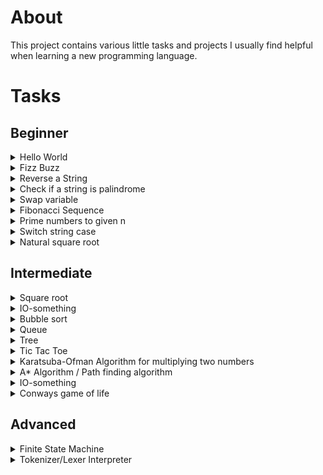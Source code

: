 # About

This project contains various little tasks and projects I usually find helpful when learning a new programming language.

# Tasks

## Beginner
<details>
    <summary>Hello World</summary>

Display the string ` "Hello World!" `.
</details>
<details>
    <summary> Fizz Buzz </summary>

Write a function that takes a number `n` and displays every number up to this n.
If the number is divisible by 3 display `Fizz` instead, if the number is divisible by `5` display `Buzz`.
Example output for `n=10`:

```
1
2
Fizz
3
4
Buzz
Fizz
7
8
Fizz
Buzz
```
</details>

<details>
    <summary> Reverse a String </summary>

Write a functions that takes a string `s` and returns the reversed string
Example output for `s=abcd`:
```
dcba
```

</details>
<details>
    <summary> Check if a string is palindrome </summary>

Write a function that returns `1` if a given string is palindrome and `0` otherwise.
A string is palindrome iff reads the same backwards as forwards.
Lower-/uppercase should be ignored.
Example outputs for multiple inputs:
```
> otto
1
> Anna
1
> abcde
0
```

</details>
<details>
    <summary> Swap variable </summary>

Write a program that swaps the value of to integer variables.
For example let `a=3` and `b=6` before the function, then after calling the following should be true `a=6` and `b=3`.
```
a=3
b=6
swap(a, b)  # This is the exercise
assert a == 6 and b == 3
```


</details>
<details>
    <summary> Fibonacci Sequence </summary>

Write a program that outputs the `n`th fibonacci number.
The Fibonacci sequence is defined as follows:
```
Fib(0) = 1
Fib(1) = 1
Fib(n) = Fib(n-1) + Fib(n+1)      for n>1
```
Example output for `n=10`:


More [Information](https://oeis.org/A000045).

</details>
<details>
    <summary> Prime numbers to given n </summary>

Display all prime numbers up to a given number `n`.
A number is prime iff it is only divisible by and 1 and itself.
A simple algorithm is the [Sieve of Eratosthenes](https://en.wikipedia.org/wiki/Sieve_of_Eratosthenes#Pseudocode).
Sample output for `n=20`:
```
2 3 5 7 11 13 17 19
```
</details>

<details>
    <summary> Switch string case </summary>
    
Write a programm that switches the case of a given string.
Example output for `s=Example String!`:
```
eXAMPLE sTRING!
```
Helpful information: [ascii table](https://www.lookuptables.com/text/ascii-table)

</details>


<details>
    <summary> Natural square root </summary>
    
For a given `n` find the last square of two [natural numbers](https://en.wikipedia.org/wiki/Natural_number) that is less than `n`.
For example for `n=10` the program should output `9`.
</details>

## Intermediate
<details>
    <summary> Square root </summary>
    
For a given `n` approximate the square root of the number using [newton's method](https://en.wikipedia.org/wiki/Newton%27s_method).
Observe that newton's method is used to find the roots of a function. Therefore we need a function `f` that is zero at the square root of `n`. This relationship can be explained by `f(x) = x^2-n`.
```
function squareroot(n, steps):
    x = n  # We start at n other starting points can also be used
    for i=1 to steps do:
        x = x - (x^2  - n) / 2*x

    return x
```

</details>

<details>
    <summary>IO-something</summary>
</details>
<details>
    <summary>Bubble sort</summary>
</details>
<details>
    <summary>Queue</summary>
</details>
<details>
    <summary>Tree</summary>
</details>
<details>
    <summary>Tic Tac Toe</summary>
</details>
<details>
    <summary>Karatsuba-Ofman Algorithm for multiplying two numbers</summary>
</details>
<details>
    <summary>A* Algorithm / Path finding algorithm</summary>
</details>
<details>
    <summary>IO-something</summary>
</details>
<details>
    <summary>Conways game of life</summary>
</details>


## Advanced
<details>
    <summary>Finite State Machine</summary>
</details>
<details>
    <summary>Tokenizer/Lexer Interpreter</summary>
</details>